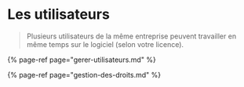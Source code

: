 # Les utilisateurs

> Plusieurs utilisateurs de la même entreprise peuvent travailler en même temps sur le logiciel \(selon votre licence\).

{% page-ref page="gerer-utilisateurs.md" %}

{% page-ref page="gestion-des-droits.md" %}

